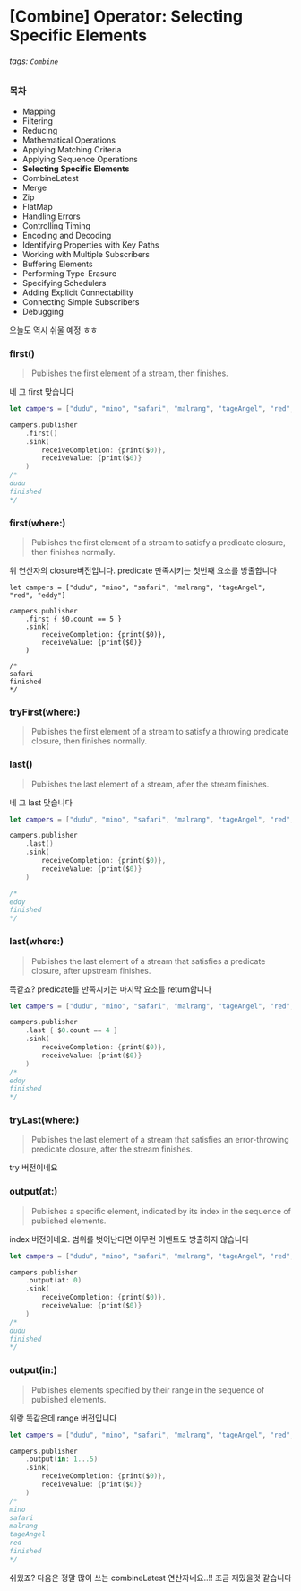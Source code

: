 # [Combine] Operator: Selecting Specific Elements

###### tags: `Combine`

### 목차

- Mapping
- Filtering
- Reducing
- Mathematical Operations
- Applying Matching Criteria
- Applying Sequence Operations
- **Selecting Specific Elements**
- CombineLatest
- Merge
- Zip
- FlatMap
- Handling Errors
- Controlling Timing
- Encoding and Decoding
- Identifying Properties with Key Paths
- Working with Multiple Subscribers
- Buffering Elements
- Performing Type-Erasure
- Specifying Schedulers
- Adding Explicit Connectability
- Connecting Simple Subscribers
- Debugging

오늘도 역시 쉬울 예정 ㅎㅎ

### first()

> Publishes the first element of a stream, then finishes.

네 그 first 맞습니다

```swift
let campers = ["dudu", "mino", "safari", "malrang", "tageAngel", "red", "eddy"]

campers.publisher
    .first()
    .sink(
        receiveCompletion: {print($0)},
        receiveValue: {print($0)}
    )
/*
dudu
finished
*/
```

### first(where:)

> Publishes the first element of a stream to satisfy a predicate closure, then finishes normally.

위 연산자의 closure버전입니다. predicate 만족시키는 첫번째 요소를 방출합니다

```swift=
let campers = ["dudu", "mino", "safari", "malrang", "tageAngel", "red", "eddy"]

campers.publisher
    .first { $0.count == 5 }
    .sink(
        receiveCompletion: {print($0)},
        receiveValue: {print($0)}
    )

/*
safari
finished
*/
```

### tryFirst(where:)

> Publishes the first element of a stream to satisfy a throwing predicate closure, then finishes normally.

### last()

> Publishes the last element of a stream, after the stream finishes.

네 그 last 맞습니다

```swift
let campers = ["dudu", "mino", "safari", "malrang", "tageAngel", "red", "eddy"]

campers.publisher
    .last()
    .sink(
        receiveCompletion: {print($0)},
        receiveValue: {print($0)}
    )

/*
eddy
finished
*/
```

### last(where:)

> Publishes the last element of a stream that satisfies a predicate closure, after upstream finishes.

똑같죠? predicate를 만족시키는 마지막 요소를 return합니다

```swift
let campers = ["dudu", "mino", "safari", "malrang", "tageAngel", "red", "eddy"]

campers.publisher
    .last { $0.count == 4 }
    .sink(
        receiveCompletion: {print($0)},
        receiveValue: {print($0)}
    )
/*
eddy
finished
*/
```

### tryLast(where:)

> Publishes the last element of a stream that satisfies an error-throwing predicate closure, after the stream finishes.

try 버전이네요

### output(at:)

> Publishes a specific element, indicated by its index in the sequence of published elements.

index 버전이네요.
범위를 벗어난다면 아무런 이벤트도 방출하지 않습니다

```swift
let campers = ["dudu", "mino", "safari", "malrang", "tageAngel", "red", "eddy"]

campers.publisher
    .output(at: 0)
    .sink(
        receiveCompletion: {print($0)},
        receiveValue: {print($0)}
    )
/*
dudu
finished
*/
```

### output(in:)

> Publishes elements specified by their range in the sequence of published elements.

위랑 똑같은데 range 버전입니다

```swift
let campers = ["dudu", "mino", "safari", "malrang", "tageAngel", "red", "eddy"]

campers.publisher
    .output(in: 1...5)
    .sink(
        receiveCompletion: {print($0)},
        receiveValue: {print($0)}
    )
/*
mino
safari
malrang
tageAngel
red
finished
*/
```

쉬웠죠?
다음은 정말 많이 쓰는 combineLatest 연산자네요..!!
조금 재밌을것 같습니다
